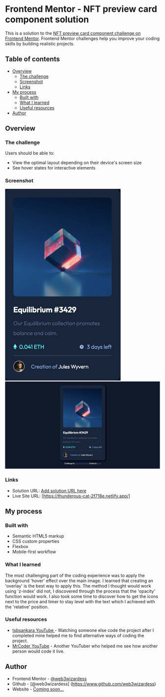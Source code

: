 # Frontend Mentor - NFT preview card component solution

This is a solution to the [NFT preview card component challenge on Frontend Mentor](https://www.frontendmentor.io/challenges/nft-preview-card-component-SbdUL_w0U). Frontend Mentor challenges help you improve your coding skills by building realistic projects. 

## Table of contents

- [Overview](#overview)
  - [The challenge](#the-challenge)
  - [Screenshot](#screenshot)
  - [Links](#links)
- [My process](#my-process)
  - [Built with](#built-with)
  - [What I learned](#what-i-learned)
  - [Useful resources](#useful-resources)
- [Author](#author)

## Overview

### The challenge

Users should be able to:

- View the optimal layout depending on their device's screen size
- See hover states for interactive elements

### Screenshot

![](./screenshots/NFT%20Preview%20Card%20Mobile.jpg)
![](./screenshots/NFT%20Preview%20Card%20Desktop.jpg)


### Links

- Solution URL: [Add solution URL here](https://your-solution-url.com)
- Live Site URL: [https://thunderous-cat-2f718e.netlify.app/]

## My process

### Built with

- Semantic HTML5 markup
- CSS custom properties
- Flexbox
- Mobile-first workflow


### What I learned

The most challenging part of the coding experience was to apply the background 'hover' effect over the main image. I learned that creating an 'overlay' is the best way to apply this. The method I thought would work using 'z-index' did not, I discovered through the process that the 'opacity' function would work. I also took some time to discover how to get the icons next to the price and timer to stay level with the text which I achieved with the 'relative' position.


### Useful resources

- [tsbsankara YouTube ](https://www.youtube.com/watch?v=9bGbykdR4T8) - Watching someone else code the project after I completed mine helped me to find alternative ways of coding the project. 
- [MrCoder YouTube](https://www.youtube.com/watch?v=l6sxh57ifSQ) - Another YouTuber who helped me see how another person would code it live.


## Author

- Frontend Mentor - [@web3wizardess](https://www.frontendmentor.io/profile/web3wizardess)
- Github - [@web3wizardess] (https://www.github.com/web3wizardess)
- Website - [Coming soon...](https://www.web3wizardess.com)

